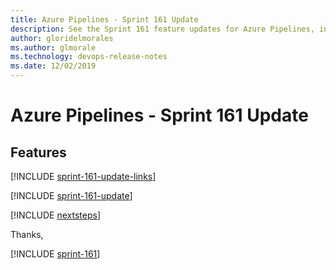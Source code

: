 ```yaml
---
title: Azure Pipelines - Sprint 161 Update
description: See the Sprint 161 feature updates for Azure Pipelines, including next steps.
author: gloridelmorales
ms.author: glmorale
ms.technology: devops-release-notes
ms.date: 12/02/2019
---
```


# Azure Pipelines - Sprint 161 Update

## Features

[!INCLUDE [sprint-161-update-links](../includes/pipelines/sprint-161-update-links.md)]

[!INCLUDE [sprint-161-update](../includes/pipelines/sprint-161-update.md)]

[!INCLUDE [nextsteps](../includes/nextsteps.md)]

Thanks,

[!INCLUDE [sprint-161](../includes/signer/sprint-161.md)]

